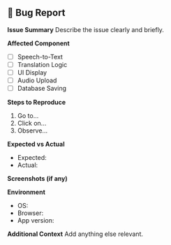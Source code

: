 ## 🐞 Bug Report

**Issue Summary**
Describe the issue clearly and briefly.

**Affected Component**
- [ ] Speech-to-Text
- [ ] Translation Logic
- [ ] UI Display
- [ ] Audio Upload
- [ ] Database Saving

**Steps to Reproduce**
1. Go to...
2. Click on...
3. Observe...

**Expected vs Actual**
- Expected:
- Actual:

**Screenshots (if any)**

**Environment**
- OS:
- Browser:
- App version:

**Additional Context**
Add anything else relevant.


